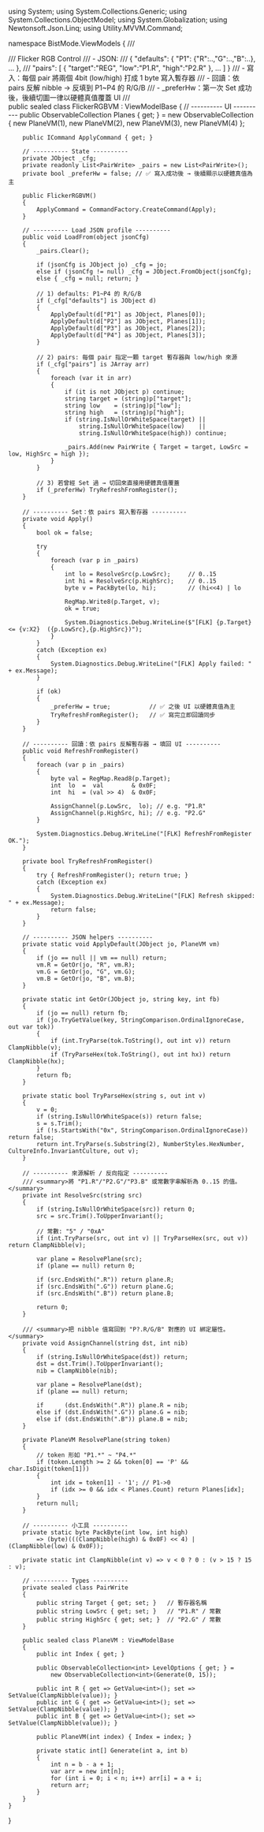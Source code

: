 using System;
using System.Collections.Generic;
using System.Collections.ObjectModel;
using System.Globalization;
using Newtonsoft.Json.Linq;
using Utility.MVVM.Command;

namespace BistMode.ViewModels
{
    /// <summary>
    /// Flicker RGB Control
    /// - JSON:
    ///   { "defaults": { "P1": {"R":..,"G":..,"B":..}, ... },
    ///     "pairs": [ { "target":"REG", "low":"P1.R", "high":"P2.R" }, ... ] }
    /// - 寫入：每個 pair 將兩個 4bit (low/high) 打成 1 byte 寫入暫存器
    /// - 回讀：依 pairs 反解 nibble → 反填到 P1~P4 的 R/G/B
    /// - _preferHw：第一次 Set 成功後，後續切圖一律以硬體真值覆蓋 UI
    /// </summary>
    public sealed class FlickerRGBVM : ViewModelBase
    {
        // ---------- UI ----------
        public ObservableCollection<PlaneVM> Planes { get; } =
            new ObservableCollection<PlaneVM> { new PlaneVM(1), new PlaneVM(2), new PlaneVM(3), new PlaneVM(4) };

        public ICommand ApplyCommand { get; }

        // ---------- State ----------
        private JObject _cfg;
        private readonly List<PairWrite> _pairs = new List<PairWrite>();
        private bool _preferHw = false; // ✅ 寫入成功後 → 後續顯示以硬體真值為主

        public FlickerRGBVM()
        {
            ApplyCommand = CommandFactory.CreateCommand(Apply);
        }

        // ---------- Load JSON profile ----------
        public void LoadFrom(object jsonCfg)
        {
            _pairs.Clear();

            if (jsonCfg is JObject jo) _cfg = jo;
            else if (jsonCfg != null) _cfg = JObject.FromObject(jsonCfg);
            else { _cfg = null; return; }

            // 1) defaults: P1~P4 的 R/G/B
            if (_cfg["defaults"] is JObject d)
            {
                ApplyDefault(d["P1"] as JObject, Planes[0]);
                ApplyDefault(d["P2"] as JObject, Planes[1]);
                ApplyDefault(d["P3"] as JObject, Planes[2]);
                ApplyDefault(d["P4"] as JObject, Planes[3]);
            }

            // 2) pairs: 每個 pair 指定一顆 target 暫存器與 low/high 來源
            if (_cfg["pairs"] is JArray arr)
            {
                foreach (var it in arr)
                {
                    if (it is not JObject p) continue;
                    string target = (string)p["target"];
                    string low    = (string)p["low"];
                    string high   = (string)p["high"];
                    if (string.IsNullOrWhiteSpace(target) ||
                        string.IsNullOrWhiteSpace(low)    ||
                        string.IsNullOrWhiteSpace(high)) continue;

                    _pairs.Add(new PairWrite { Target = target, LowSrc = low, HighSrc = high });
                }
            }

            // 3) 若曾經 Set 過 → 切回來直接用硬體真值覆蓋
            if (_preferHw) TryRefreshFromRegister();
        }

        // ---------- Set：依 pairs 寫入暫存器 ----------
        private void Apply()
        {
            bool ok = false;

            try
            {
                foreach (var p in _pairs)
                {
                    int lo = ResolveSrc(p.LowSrc);     // 0..15
                    int hi = ResolveSrc(p.HighSrc);    // 0..15
                    byte v = PackByte(lo, hi);         // (hi<<4) | lo

                    RegMap.Write8(p.Target, v);
                    ok = true;

                    System.Diagnostics.Debug.WriteLine($"[FLK] {p.Target} <= {v:X2}  ({p.LowSrc},{p.HighSrc})");
                }
            }
            catch (Exception ex)
            {
                System.Diagnostics.Debug.WriteLine("[FLK] Apply failed: " + ex.Message);
            }

            if (ok)
            {
                _preferHw = true;           // ✅ 之後 UI 以硬體真值為主
                TryRefreshFromRegister();   // ✅ 寫完立即回讀同步
            }
        }

        // ---------- 回讀：依 pairs 反解暫存器 → 填回 UI ----------
        public void RefreshFromRegister()
        {
            foreach (var p in _pairs)
            {
                byte val = RegMap.Read8(p.Target);
                int  lo  =  val        & 0x0F;
                int  hi  = (val >> 4)  & 0x0F;

                AssignChannel(p.LowSrc,  lo); // e.g. "P1.R"
                AssignChannel(p.HighSrc, hi); // e.g. "P2.G"
            }

            System.Diagnostics.Debug.WriteLine("[FLK] RefreshFromRegister OK.");
        }

        private bool TryRefreshFromRegister()
        {
            try { RefreshFromRegister(); return true; }
            catch (Exception ex)
            {
                System.Diagnostics.Debug.WriteLine("[FLK] Refresh skipped: " + ex.Message);
                return false;
            }
        }

        // ---------- JSON helpers ----------
        private static void ApplyDefault(JObject jo, PlaneVM vm)
        {
            if (jo == null || vm == null) return;
            vm.R = GetOr(jo, "R", vm.R);
            vm.G = GetOr(jo, "G", vm.G);
            vm.B = GetOr(jo, "B", vm.B);
        }

        private static int GetOr(JObject jo, string key, int fb)
        {
            if (jo == null) return fb;
            if (jo.TryGetValue(key, StringComparison.OrdinalIgnoreCase, out var tok))
            {
                if (int.TryParse(tok.ToString(), out int v)) return ClampNibble(v);
                if (TryParseHex(tok.ToString(), out int hx)) return ClampNibble(hx);
            }
            return fb;
        }

        private static bool TryParseHex(string s, out int v)
        {
            v = 0;
            if (string.IsNullOrWhiteSpace(s)) return false;
            s = s.Trim();
            if (!s.StartsWith("0x", StringComparison.OrdinalIgnoreCase)) return false;
            return int.TryParse(s.Substring(2), NumberStyles.HexNumber, CultureInfo.InvariantCulture, out v);
        }

        // ---------- 來源解析 / 反向指定 ----------
        /// <summary>將 "P1.R"/"P2.G"/"P3.B" 或常數字串解析為 0..15 的值。</summary>
        private int ResolveSrc(string src)
        {
            if (string.IsNullOrWhiteSpace(src)) return 0;
            src = src.Trim().ToUpperInvariant();

            // 常數: "5" / "0xA"
            if (int.TryParse(src, out int v) || TryParseHex(src, out v)) return ClampNibble(v);

            var plane = ResolvePlane(src);
            if (plane == null) return 0;

            if (src.EndsWith(".R")) return plane.R;
            if (src.EndsWith(".G")) return plane.G;
            if (src.EndsWith(".B")) return plane.B;

            return 0;
        }

        /// <summary>把 nibble 值寫回到 "P?.R/G/B" 對應的 UI 綁定屬性。</summary>
        private void AssignChannel(string dst, int nib)
        {
            if (string.IsNullOrWhiteSpace(dst)) return;
            dst = dst.Trim().ToUpperInvariant();
            nib = ClampNibble(nib);

            var plane = ResolvePlane(dst);
            if (plane == null) return;

            if      (dst.EndsWith(".R")) plane.R = nib;
            else if (dst.EndsWith(".G")) plane.G = nib;
            else if (dst.EndsWith(".B")) plane.B = nib;
        }

        private PlaneVM ResolvePlane(string token)
        {
            // token 形如 "P1.*" ~ "P4.*"
            if (token.Length >= 2 && token[0] == 'P' && char.IsDigit(token[1]))
            {
                int idx = token[1] - '1'; // P1->0
                if (idx >= 0 && idx < Planes.Count) return Planes[idx];
            }
            return null;
        }

        // ---------- 小工具 ----------
        private static byte PackByte(int low, int high)
            => (byte)(((ClampNibble(high) & 0x0F) << 4) | (ClampNibble(low) & 0x0F));

        private static int ClampNibble(int v) => v < 0 ? 0 : (v > 15 ? 15 : v);

        // ---------- Types ----------
        private sealed class PairWrite
        {
            public string Target { get; set; }   // 暫存器名稱
            public string LowSrc { get; set; }   // "P1.R" / 常數
            public string HighSrc { get; set; }  // "P2.G" / 常數
        }

        public sealed class PlaneVM : ViewModelBase
        {
            public int Index { get; }

            public ObservableCollection<int> LevelOptions { get; } =
                new ObservableCollection<int>(Generate(0, 15));

            public int R { get => GetValue<int>(); set => SetValue(ClampNibble(value)); }
            public int G { get => GetValue<int>(); set => SetValue(ClampNibble(value)); }
            public int B { get => GetValue<int>(); set => SetValue(ClampNibble(value)); }

            public PlaneVM(int index) { Index = index; }

            private static int[] Generate(int a, int b)
            {
                int n = b - a + 1;
                var arr = new int[n];
                for (int i = 0; i < n; i++) arr[i] = a + i;
                return arr;
            }
        }
    }
}